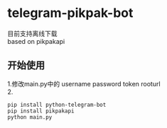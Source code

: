 # telegram-pikpak-bot

目前支持离线下载   
based on pikpakapi   

## 开始使用  
1.修改main.py中的 username password token rooturl     
2.

    pip install python-telegram-bot
    pip install pikpakapi    
    python main.py
